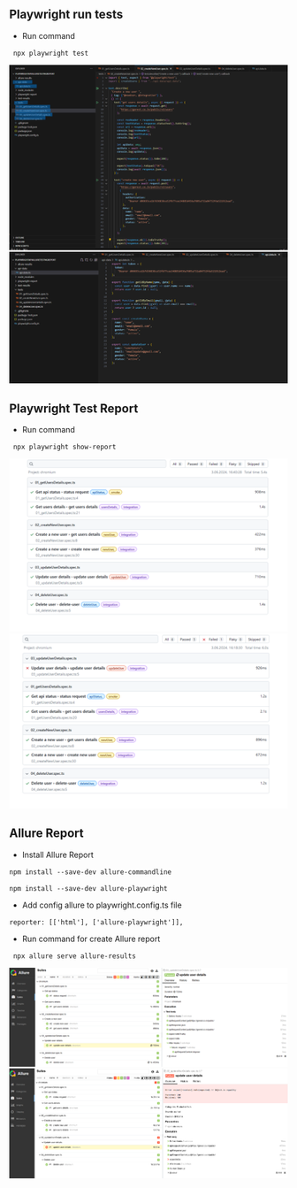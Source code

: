 

## Playwright run tests
* Run command
```
 npx playwright test 
```

<img src=screenshots/createUser.png>
<img src=screenshots/api-data.png>

## Playwright Test Report
* Run command
```
 npx playwright show-report 
 ```
<img src=screenshots/passed.png>
<img src=screenshots/failedUpdate.png>
  
## Allure Report 
* Install Allure Report
```
npm install --save-dev allure-commandline
```
```
npm install --save-dev allure-playwright
```
* Add config allure to playwright.config.ts file 
```
reporter: [['html'], ['allure-playwright']],
```

* Run command for create Allure report 
```
 npx allure serve allure-results
```

<img src=screenshots/allurePassed.png>
<img src=screenshots/allureFailedUpdate.png>




